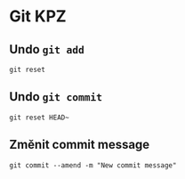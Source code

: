 # Git KPZ

## Undo `git add`

```shell
git reset
```

## Undo `git commit`

```shell
git reset HEAD~
```

## Změnit commit message

```shell
git commit --amend -m "New commit message"
```
